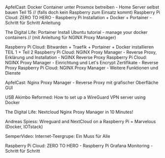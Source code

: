ApfelCast: Docker Container unter Proxmox betreiben - Home Server selbst bauen Teil 15 // (falls doch kein Raspberry zum Einsatz kommt)
Raspberry Pi Cloud: ZERO TO HERO - Raspberry Pi Installation + Docker + Portainer - Schritt für Schritt Anleitung

The Digital Life: Portainer Install Ubuntu tutorial - manage your docker containers // (mit Anleitung für NGINX Proxy Manager)

Raspberry Pi Cloud: Bitwarden + Traefik + Portainer + Docker installieren TEIL 1 + Teil 2
Raspberry Pi Cloud: NGINX Proxy Manager - Reverse Proxy, Erklärung und Installation - NGINX Reverse Proxy
Raspberry Pi Cloud: NGINX Proxy Manager - Einrichtung und Let's Encrypt Zertifikate - Reverse Proxy
Raspberry Pi Cloud: NGINX Proxy Manager - Weitere Funktionen und Dienste

ApfelCast: Nginx Proxy Manager - Reverse Proxy mit grafischer Oberfläche GUI

USB Akimbo Reformed: How to set up a WireGuard VPN server using Docker

The Digital Life: Nextcloud Nginx Proxy Manager in 10 Minutes!

Andreas Spiess: Wireguard and NextCloud on a Raspberry Pi = Marvelous (Docker, IOTstack)

SemperVideo: Internet-Teergrupe: Ein Muss für Alle

Raspberry Pi Cloud: ZERO TO HERO - Raspberry Pi Grafana Monitoring - Schritt für Schritt